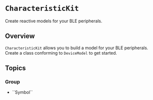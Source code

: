 # ``CharacteristicKit``

Create reactive models for your BLE peripherals.

## Overview

``CharacteristicKit`` allows you to build a model for your BLE peripherals. Create a class conforming to ``DeviceModel`` to get started.

## Topics

### <!--@START_MENU_TOKEN@-->Group<!--@END_MENU_TOKEN@-->

- <!--@START_MENU_TOKEN@-->``Symbol``<!--@END_MENU_TOKEN@-->
